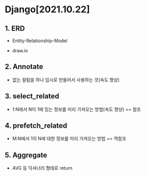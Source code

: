 # Django[2021.10.22]



## 1. ERD

- Entity-Relationship-Model

- draw.io

## 2. Annotate

- 없는 컬럼을 하나 임시로 만들어서 사용하는 것(속도 향상)

## 3. select_related

- 1:N에서 N이 1에 있는 정보를 미리 가져오는 방법(속도 향상) == 참조

## 4. prefetch_related

- M:N에서 1이 N에 대한 정보를 미리 가져오는 방법 == 역참조

## 5. Aggregate

- AVG 등 딕셔너리 형태로 return
